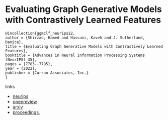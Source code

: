 # Evaluating Graph Generative Models with Contrastively Learned Features

```
@incollection{ggmclf_neurips22,
author = {Shirzad, Hamed and Hassani, Kaveh and J. Sutherland, Danica},
title = {Evaluating Graph Generative Models with Contrastively Learned Features},
booktitle = {Advances in Neural Information Processing Systems (NeurIPS) 35},
pages = {7783--7795},
year = {2022},
publisher = {Curran Associates, Inc.}
}
```

links
- [neurips](https://nips.cc/Conferences/2022/Schedule?showEvent=53578)
- [openreview](https://openreview.net/forum?id=e65KZ0ixi0)
- [arxiv](https://arxiv.org/abs/2206.06234)
- [proceedings](https://papers.nips.cc//paper_files/paper/2022/hash/3309b4112c9f04a993f2bbdd0274bba1-Abstract-Conference.html),
